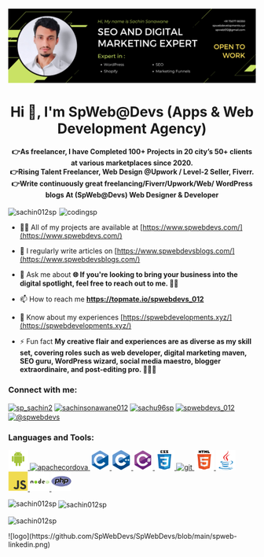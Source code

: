 ![logo](https://github.com/SpWebDevs/SpWebDevs/blob/main/Black%20Green%20Modern%20Digital%20Marketing%20Open%20to%20Work%20LinkedIn%20Banner.png)
<h1 align="center">Hi 👋, I'm SpWeb@Devs (Apps & Web Development Agency)</h1>
<h4 align="center">👉As freelancer, I have Completed 100+ Projects in 20 city’s 50+ clients at various marketplaces since 2020.<br> 👉Rising Talent Freelancer, Web Design @Upwork / Level-2 Seller, Fiverr.<br> 👉Write continuously great freelancing/Fiverr/Upwork/Web/ WordPress blogs At (SpWeb@Devs) Web Designer & Developer</h4>

<img align="right" alt="codingsp" width="400" scr="https://user-images.githubusercontent.com/55389276/140866485-8fb1c876-9a8f-4d6a-98dc-08c4981eaf70.gif">

<p align="left"> <img src="https://komarev.com/ghpvc/?username=sachin012sp&label=Profile%20views&color=0e75b6&style=flat" alt="sachin012sp" /> </p>

- 👨‍💻 All of my projects are available at [https://www.spwebdevs.com/](https://www.spwebdevs.com/)

- 📝 I regularly write articles on [https://www.spwebdevsblogs.com/](https://www.spwebdevsblogs.com/)

- 💬 Ask me about **🌐 If you're looking to bring your business into the digital spotlight, feel free to reach out to me. 📩✨**

- 📫 How to reach me **https://topmate.io/spwebdevs_012**

- 📄 Know about my experiences [https://spwebdevelopments.xyz/](https://spwebdevelopments.xyz/)

- ⚡ Fun fact **My creative flair and experiences are as diverse as my skill set, covering roles such as web developer, digital marketing maven, SEO guru, WordPress wizard, social media maestro, blogger extraordinaire, and post-editing pro. 🧙‍♂️✨**

<h3 align="left">Connect with me:</h3>
<p align="left">
<a href="https://twitter.com/sp_sachin2" target="blank"><img align="center" src="https://raw.githubusercontent.com/rahuldkjain/github-profile-readme-generator/master/src/images/icons/Social/twitter.svg" alt="sp_sachin2" height="30" width="40" /></a>
<a href="https://linkedin.com/in/sachinsonawane012" target="blank"><img align="center" src="https://raw.githubusercontent.com/rahuldkjain/github-profile-readme-generator/master/src/images/icons/Social/linked-in-alt.svg" alt="sachinsonawane012" height="30" width="40" /></a>
<a href="https://fb.com/sachu96sp" target="blank"><img align="center" src="https://raw.githubusercontent.com/rahuldkjain/github-profile-readme-generator/master/src/images/icons/Social/facebook.svg" alt="sachu96sp" height="30" width="40" /></a>
<a href="https://instagram.com/spwebdevs_012" target="blank"><img align="center" src="https://raw.githubusercontent.com/rahuldkjain/github-profile-readme-generator/master/src/images/icons/Social/instagram.svg" alt="spwebdevs_012" height="30" width="40" /></a>
<a href="https://www.youtube.com/c/@spwebdevs" target="blank"><img align="center" src="https://raw.githubusercontent.com/rahuldkjain/github-profile-readme-generator/master/src/images/icons/Social/youtube.svg" alt="@spwebdevs" height="30" width="40" /></a>
</p>

<h3 align="left">Languages and Tools:</h3>
<p align="left"> <a href="https://developer.android.com" target="_blank" rel="noreferrer"> <img src="https://raw.githubusercontent.com/devicons/devicon/master/icons/android/android-original-wordmark.svg" alt="android" width="40" height="40"/> </a> <a href="https://cordova.apache.org/" target="_blank" rel="noreferrer"> <img src="https://www.vectorlogo.zone/logos/apache_cordova/apache_cordova-icon.svg" alt="apachecordova" width="40" height="40"/> </a> <a href="https://www.cprogramming.com/" target="_blank" rel="noreferrer"> <img src="https://raw.githubusercontent.com/devicons/devicon/master/icons/c/c-original.svg" alt="c" width="40" height="40"/> </a> <a href="https://www.w3schools.com/cpp/" target="_blank" rel="noreferrer"> <img src="https://raw.githubusercontent.com/devicons/devicon/master/icons/cplusplus/cplusplus-original.svg" alt="cplusplus" width="40" height="40"/> </a> <a href="https://www.w3schools.com/cs/" target="_blank" rel="noreferrer"> <img src="https://raw.githubusercontent.com/devicons/devicon/master/icons/csharp/csharp-original.svg" alt="csharp" width="40" height="40"/> </a> <a href="https://www.w3schools.com/css/" target="_blank" rel="noreferrer"> <img src="https://raw.githubusercontent.com/devicons/devicon/master/icons/css3/css3-original-wordmark.svg" alt="css3" width="40" height="40"/> </a> <a href="https://git-scm.com/" target="_blank" rel="noreferrer"> <img src="https://www.vectorlogo.zone/logos/git-scm/git-scm-icon.svg" alt="git" width="40" height="40"/> </a> <a href="https://www.w3.org/html/" target="_blank" rel="noreferrer"> <img src="https://raw.githubusercontent.com/devicons/devicon/master/icons/html5/html5-original-wordmark.svg" alt="html5" width="40" height="40"/> </a> <a href="https://www.java.com" target="_blank" rel="noreferrer"> <img src="https://raw.githubusercontent.com/devicons/devicon/master/icons/java/java-original.svg" alt="java" width="40" height="40"/> </a> <a href="https://developer.mozilla.org/en-US/docs/Web/JavaScript" target="_blank" rel="noreferrer"> <img src="https://raw.githubusercontent.com/devicons/devicon/master/icons/javascript/javascript-original.svg" alt="javascript" width="40" height="40"/> </a> <a href="https://nodejs.org" target="_blank" rel="noreferrer"> <img src="https://raw.githubusercontent.com/devicons/devicon/master/icons/nodejs/nodejs-original-wordmark.svg" alt="nodejs" width="40" height="40"/> </a> <a href="https://www.php.net" target="_blank" rel="noreferrer"> <img src="https://raw.githubusercontent.com/devicons/devicon/master/icons/php/php-original.svg" alt="php" width="40" height="40"/> </a> </p>

<p><img align="left" src="https://github-readme-stats.vercel.app/api/top-langs?username=sachin012sp&show_icons=true&locale=en&layout=compact" alt="sachin012sp" /></p>

<p>&nbsp;<img align="center" src="https://github-readme-stats.vercel.app/api?username=sachin012sp&show_icons=true&locale=en" alt="sachin012sp" /></p>

<p><img align="center" src="https://github-readme-streak-stats.herokuapp.com/?user=sachin012sp&" alt="sachin012sp" /></p>
![logo](https://github.com/SpWebDevs/SpWebDevs/blob/main/spweb-linkedin.png)
